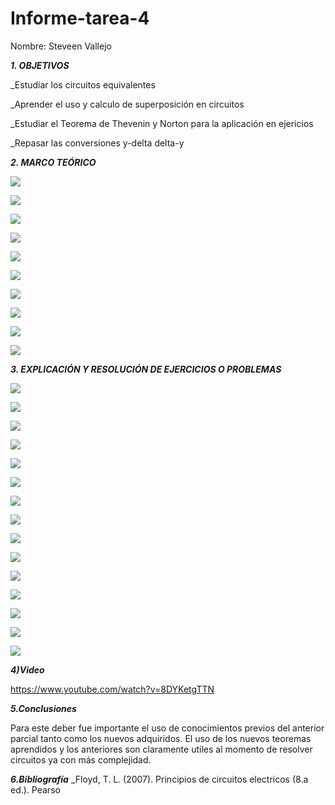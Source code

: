 # Informe-tarea-4

Nombre: Steveen Vallejo

***1. OBJETIVOS***

_Estudiar los circuitos equivalentes

_Aprender el uso y calculo de superposición en circuitos

_Estudiar el Teorema de Thevenin y Norton para la aplicación en ejericios

_Repasar las conversiones y-delta delta-y

***2. MARCO TEÓRICO*** 

![](https://github.com/smvaca2/Informe-tarea-4/blob/63361dd410935240d76d01e16a8e77ac74cf554f/t1.PNG)

![](https://github.com/smvaca2/Informe-tarea-4/blob/63361dd410935240d76d01e16a8e77ac74cf554f/t2.PNG)

![](https://github.com/smvaca2/Informe-tarea-4/blob/63361dd410935240d76d01e16a8e77ac74cf554f/t3.PNG)

![](https://github.com/smvaca2/Informe-tarea-4/blob/63361dd410935240d76d01e16a8e77ac74cf554f/t4.PNG)

![](https://github.com/smvaca2/Informe-tarea-4/blob/63361dd410935240d76d01e16a8e77ac74cf554f/t5.PNG)

![](https://github.com/smvaca2/Informe-tarea-4/blob/63361dd410935240d76d01e16a8e77ac74cf554f/t6.PNG)

![](https://github.com/smvaca2/Informe-tarea-4/blob/63361dd410935240d76d01e16a8e77ac74cf554f/t7.PNG)

![](https://github.com/smvaca2/Informe-tarea-4/blob/63361dd410935240d76d01e16a8e77ac74cf554f/t8.PNG)

![](https://github.com/smvaca2/Informe-tarea-4/blob/63361dd410935240d76d01e16a8e77ac74cf554f/t9.PNG)

![](https://github.com/smvaca2/Informe-tarea-4/blob/63361dd410935240d76d01e16a8e77ac74cf554f/t10.PNG)

***3. EXPLICACIÓN Y RESOLUCIÓN DE EJERCICIOS O PROBLEMAS***

![](https://github.com/smvaca2/Informe-tarea-4/blob/de8d2a5ba6de0ecf1995ee7d49376f051d515911/1.PNG)

![](https://github.com/smvaca2/Informe-tarea-4/blob/de8d2a5ba6de0ecf1995ee7d49376f051d515911/2.PNG)

![](https://github.com/smvaca2/Informe-tarea-4/blob/de8d2a5ba6de0ecf1995ee7d49376f051d515911/3.PNG)

![](https://github.com/smvaca2/Informe-tarea-4/blob/de8d2a5ba6de0ecf1995ee7d49376f051d515911/4.PNG)

![](https://github.com/smvaca2/Informe-tarea-4/blob/de8d2a5ba6de0ecf1995ee7d49376f051d515911/5.PNG)

![](https://github.com/smvaca2/Informe-tarea-4/blob/de8d2a5ba6de0ecf1995ee7d49376f051d515911/6.PNG)

![](https://github.com/smvaca2/Informe-tarea-4/blob/de8d2a5ba6de0ecf1995ee7d49376f051d515911/7.PNG)

![](https://github.com/smvaca2/Informe-tarea-4/blob/de8d2a5ba6de0ecf1995ee7d49376f051d515911/8.PNG)

![](https://github.com/smvaca2/Informe-tarea-4/blob/9da9a6ea5b6f1353b2a937266b6e3adfcd052c76/9.PNG)

![](https://github.com/smvaca2/Informe-tarea-4/blob/9da9a6ea5b6f1353b2a937266b6e3adfcd052c76/10.PNG)

![](https://github.com/smvaca2/Informe-tarea-4/blob/9da9a6ea5b6f1353b2a937266b6e3adfcd052c76/11.PNG)

![](https://github.com/smvaca2/Informe-tarea-4/blob/9da9a6ea5b6f1353b2a937266b6e3adfcd052c76/12.PNG)

![](https://github.com/smvaca2/Informe-tarea-4/blob/9da9a6ea5b6f1353b2a937266b6e3adfcd052c76/13.PNG)

![](https://github.com/smvaca2/Informe-tarea-4/blob/9da9a6ea5b6f1353b2a937266b6e3adfcd052c76/14.PNG)

![](https://github.com/smvaca2/Informe-tarea-4/blob/9da9a6ea5b6f1353b2a937266b6e3adfcd052c76/15.PNG)

***4)Video***

https://www.youtube.com/watch?v=8DYKetgTTN

***5.Conclusiones***

Para este deber fue importante el uso de conocimientos previos del anterior parcial tanto como los nuevos adquiridos. El uso de los nuevos teoremas aprendidos y los anteriores son claramente utiles al momento de resolver circuitos ya con más complejidad.

***6.Bibliografía***
_Floyd, T. L. (2007). Principios de circuitos electricos (8.a ed.). Pearso

